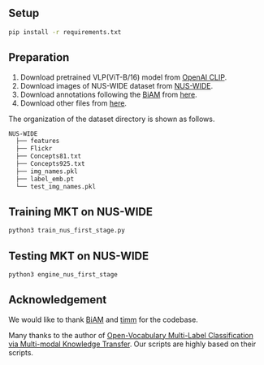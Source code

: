 ## Setup

```bash
pip install -r requirements.txt
```

## Preparation

1. Download pretrained VLP(ViT-B/16) model from [OpenAI CLIP](https://github.com/openai/CLIP).
2. Download images of NUS-WIDE dataset  from [NUS-WIDE](https://lms.comp.nus.edu.sg/wp-content/uploads/2019/research/nuswide/NUS-WIDE.html).
3. Download annotations following the [BiAM](https://github.com/akshitac8/BiAM) from [here](https://drive.google.com/drive/folders/1jvJ0FnO_bs3HJeYrEJu7IcuilgBipasA?usp=sharing).
4. Download other files from [here](https://drive.google.com/drive/folders/1kTb83_p92fM04OAkGyiHypOgwtxc4wVa?usp=sharing).

The organization of the dataset directory is shown as follows.

```bash
NUS-WIDE
  ├── features
  ├── Flickr
  ├── Concepts81.txt
  ├── Concepts925.txt
  ├── img_names.pkl
  ├── label_emb.pt
  └── test_img_names.pkl
```

## Training MKT on NUS-WIDE

```bash
python3 train_nus_first_stage.py 
```

## Testing MKT on NUS-WIDE

```bash
python3 engine_nus_first_stage
```

## Acknowledgement

We would like to thank [BiAM](https://github.com/akshitac8/BiAM) and [timm](https://github.com/rwightman/pytorch-image-models) for the codebase.

Many thanks to the author of 
[Open-Vocabulary Multi-Label Classification via Multi-modal Knowledge Transfer](https://github.com/sunanhe/MKT).
Our scripts are highly based on their scripts.

